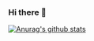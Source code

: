 ### Hi there 👋

[![Anurag's github stats](https://github-readme-stats.vercel.app/api?username=ans1genie)](https://github.com/ans1genie/github-readme-stats)


<!--
**ans1genie/ans1genie** is a ✨ _special_ ✨ repository because its `README.md` (this file) appears on your GitHub profile.

Here are some ideas to get you started:

- 🔭 I’m currently working on ...
- 🌱 I’m currently learning ...
- 👯 I’m looking to collaborate on ...
- 🤔 I’m looking for help with ...
- 💬 Ask me about ...
- 📫 How to reach me: ...
- 😄 Pronouns: ...
- ⚡ Fun fact: ...
-->
